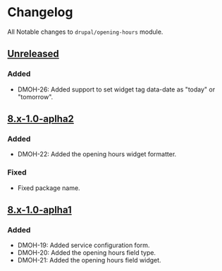 # Changelog

All Notable changes to `drupal/opening-hours` module.

## [Unreleased]

### Added

* DMOH-26: Added support to set widget tag data-date as "today" or "tomorrow".

## [8.x-1.0-aplha2]

### Added

* DMOH-22: Added the opening hours widget formatter.

### Fixed

* Fixed package name.

## [8.x-1.0-aplha1]

### Added

* DMOH-19: Added service configuration form.
* DMOH-20: Added the opening hours field type.
* DMOH-21: Added the opening hours field widget.

[8.x-1.0-aplha2]: https://github.com/StadGent/drupal_module_opening-hours/compare/8.x-1.0-aplha1...8.x-1.0-aplha2
[8.x-1.0-aplha1]: https://github.com/StadGent/drupal_module_opening-hours/releases/tag/8.x-1.0-aplha1
[Unreleased]: https://github.com/StadGent/drupal_module_opening-hours/compare/master...develop
